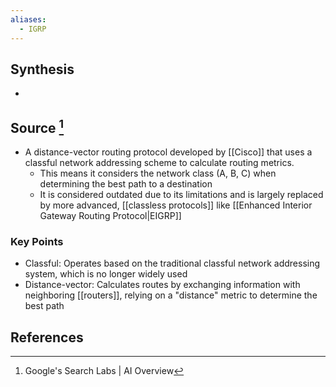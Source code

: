 ```yaml
---
aliases:
  - IGRP
---
```

## Synthesis
- 
## Source [^1]
- A distance-vector routing protocol developed by [[Cisco]] that uses a classful network addressing scheme to calculate routing metrics.
	- This means it considers the network class (A, B, C) when determining the best path to a destination
	- It is considered outdated due to its limitations and is largely replaced by more advanced, [[classless protocols]] like [[Enhanced Interior Gateway Routing Protocol|EIGRP]]
### Key Points
- Classful: Operates based on the traditional classful network addressing system, which is no longer widely used 
- Distance-vector: Calculates routes by exchanging information with neighboring [[routers]], relying on a "distance" metric to determine the best path
## References

[^1]: Google's Search Labs | AI Overview